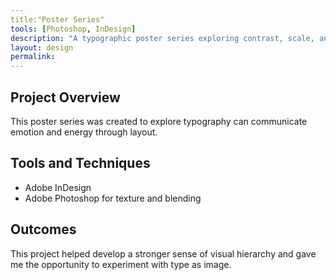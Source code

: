 ```yaml
---
title:"Poster Series"
tools: [Photoshop, InDesign]
description: "A typographic poster series exploring contrast, scale, and rhythm."
layout: design
permalink:
---
```


## Project Overview

This poster series was created to explore typography can communicate emotion and energy through layout.

## Tools and Techniques

- Adobe InDesign
- Adobe Photoshop for texture and blending

## Outcomes

This project helped develop a stronger sense of visual hierarchy and gave me the opportunity to experiment with type as image.